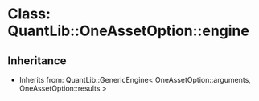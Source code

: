 # Class: QuantLib::OneAssetOption::engine

## Inheritance
- Inherits from: QuantLib::GenericEngine< OneAssetOption::arguments, OneAssetOption::results >

